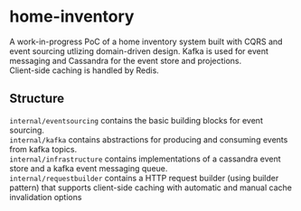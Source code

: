 # home-inventory

A work-in-progress PoC of a home inventory system built with CQRS and event sourcing utlizing domain-driven design.
Kafka is used for event messaging and Cassandra for the event store and projections.  
Client-side caching is handled by Redis.  

## Structure
`internal/eventsourcing` contains the basic building blocks for event sourcing.  
`internal/kafka` contains abstractions for producing and consuming events from kafka topics.  
`internal/infrastructure` contains implementations of a cassandra event store and a kafka event messaging queue.  
`internal/requestbuilder` contains a HTTP request builder (using builder pattern) that supports client-side caching with automatic and manual cache invalidation options